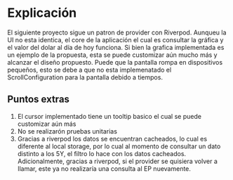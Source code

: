 # Explicación

El siguiente proyecto sigue un patron de provider con Riverpod. Aunqueu la UI no esta identica, el core de la aplicación el cual es consultar la gráfica y el valor del dolar al día de hoy funciona. Si bien la grafica implementada es un ejemplo de la propuesta, esta se puede customizar aún mucho más y alcanzar el diseño propuesto. Puede que la pantalla rompa en dispositivos pequeños, esto se debe a que no esta implemenatado el ScrollConfiguration para la pantalla debido a tiempos.

## Puntos extras

1. El cursor implementado tiene un tooltip basico el cual se puede customizar aún más
2. No se realizarón pruebas unitarias
3. Gracias a riverpod los datos se encuentran cacheados, lo cual es diferente al local storage, por lo cual al momento de consultar un dato distinto a los 5Y, el filtro lo hace con los datos cacheados. Adicionalmente, gracias a riverpod, si el provider se quisiera volver a llamar, este ya no realizaría una consulta al EP nuevamente.
